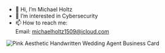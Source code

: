 - 👋 Hi, I’m Michael Holtz
- 👀 I’m interested in Cybersecurity
- 📫 How to reach me: <Br>
  Email: michaelholtz1509@icloud.com

![Pink Aesthetic Handwritten Wedding Agent Business Card](https://github.com/mholtz15/mholtz15/assets/157908872/6bcba6b5-6175-44bb-b04d-81f973813674)



<!---
mholtz15/mholtz15 is a ✨ special ✨ repository because its `README.md` (this file) appears on your GitHub profile.
You can click the Preview link to take a look at your changes.
--->
